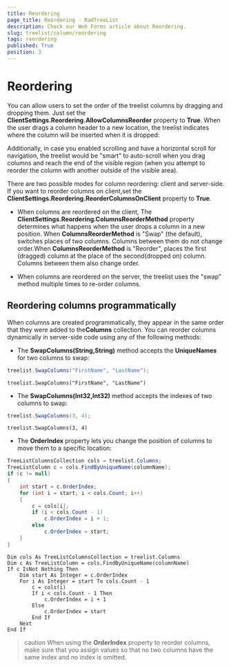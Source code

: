 ```yaml
---
title: Reordering
page_title: Reordering - RadTreeList
description: Check our Web Forms article about Reordering.
slug: treelist/column/reordering
tags: reordering
published: True
position: 3
---
```


# Reordering



You can allow users to set the order of the treelist columns by dragging and dropping them. Just set the **ClientSettings.Reordering.AllowColumnsReorder** property to **True**. When the user drags a column header to a new location, the treelist indicates where the column will be inserted when it is dropped:

Additionally, in case you enabled scrolling and have a horizontal scroll for navigation, the treelist would be "smart" to auto-scroll when you drag columns and reach the end of the visible region (when you attempt to reorder the column with another outside of the visible area).

There are two possible modes for column reordering: client and server-side. If you want to reorder columns on client,set the **ClientSettings.Reordering.ReorderColumnsOnClient** property to **True**.

* When columns are reordered on the client, The **ClientSettings.Reordering.ColumnsReorderMethod** property determines what happens when the user drops a column in a new position. When **ColumnsReorderMethod** is "Swap" (the default), switches places of two columns. Columns between them do not change order.When **ColumnsReorderMethod** is "Reorder", places the first (dragged) column at the place of the second(dropped on) column. Columns between them also change order.

* When columns are reordered on the server, the treelist uses the "swap" method multiple times to re-order columns.

## Reordering columns programmatically

When columns are created programmatically, they appear in the same order that they were added to the**Columns** collection. You can reorder columns dynamically in server-side code using any of the following methods:

* The **SwapColumns(String,String)** method accepts the **UniqueNames** for two columns to swap:



````C#
treelist.SwapColumns("FirstName", "LastName");
````
````VB.NET
treelist.SwapColumns("FirstName", "LastName")
````


* The **SwapColumns(Int32,Int32)** method accepts the indexes of two columns to swap:



````C#
treelist.SwapColumns(3, 4);
````
````VB.NET
treelist.SwapColumns(3, 4)
````


* The **OrderIndex** property lets you change the position of columns to move them to a specific location:



````C#
TreeListColumnsCollection cols = treelist.Columns;
TreeListColumn c = cols.FindByUniqueName(columnName);
if (c != null)
{
	int start = c.OrderIndex;
	for (int i = start; i < cols.Count; i++)
	{
		c = cols[i];
		if (i < cols.Count - 1)
			c.OrderIndex = i + 1;
		else
			c.OrderIndex = start;
	}
}
````
````VB.NET
Dim cols As TreeListColumnsCollection = treelist.Columns
Dim c As TreeListColumn = cols.FindByUniqueName(columnName)
If c IsNot Nothing Then
	Dim start As Integer = c.OrderIndex
	For i As Integer = start To cols.Count - 1
		c = cols(i)
		If i < cols.Count - 1 Then
			c.OrderIndex = i + 1
		Else
			c.OrderIndex = start
		End If
	Next
End If
````


>caution When using the **OrderIndex** property to reorder columns, make sure that you assign values so that no two columns have the same index and no index is omitted.
>

